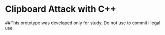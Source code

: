 # Clipboard Attack with C++

##This prototype was developed only for study. Do not use to commit illegal use.

